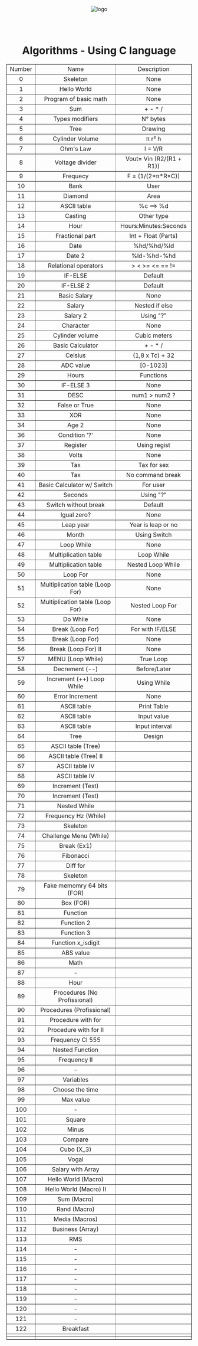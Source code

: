 <!DOCTYPE html>
<html lang="en">
    <head>
        <meta charset="UTF-8">
        <meta name="viewport" content="width=device-width, initial-scale=1">
        <link href="css/style.css" rel="stylesheet">
    </head>
       <body>
       <p align="center">
       <img src = https://i.pinimg.com/originals/13/a8/94/13a89487b6a28c9fd6fee57cf6bc5e2c.png alt = "logo">
       </p>
       <br>
       <br>
    <h1 align="center"> Algorithms - Using C language </h1>
    <table align ="center" border="1">
        <tr> 
            <td align="center">Number</td>
            <td align="center">Name</td>
            <td align="center">Description</td>
        </tr>
         <tr align="middle"> 
            <td text-aling="center">0</td>
            <td>Skeleton</td>
            <td>None</td>
        </tr>
        <tr align="middle"> 
            <td text-aling="center">1</td>
            <td>Hello World</td>
            <td>None</td>
        </tr>
        <tr align="middle"> 
            <td text-aling="center">2</td>
            <td>Program of basic math</td>
            <td>None</td>
        </tr>
        <tr align="middle"> 
            <td text-aling="center">3</td>
            <td>Sum</td>
            <td>+ - * /</td>
        </tr> 
        <tr align="middle"> 
            <td text-aling="center">4</td>
            <td>Types modifiers</td>
            <td>N° bytes</td>
        </tr>
        <tr align="middle"> 
            <td text-aling="center">5</td>
            <td>Tree</td>
            <td>Drawing</td>
        </tr>
        <tr align="middle"> 
            <td text-aling="center">6</td>
            <td>Cylinder Volume</td>
            <td>π r² h</td>
        </tr>
        <tr align="middle"> 
            <td text-aling="center">7</td>
            <td>Ohm's Law</td>
            <td>I = V/R</td>
        </tr>
        <tr align="middle"> 
            <td text-aling="center">8</td>
            <td>Voltage divider</td>
            <td>Vout= Vin (R2/(R1 + R1))</td>
        </tr>
        <tr align="middle"> 
            <td text-aling="center">9</td>
            <td>Frequecy</td>
            <td>F = (1/(2*π*R*C))</td>
        </tr>
        <tr align="middle"> 
            <td text-aling="center">10</td>
            <td>Bank</td>
            <td>User</td>
        </tr>
        <tr align="middle"> 
            <td text-aling="center">11</td>
            <td>Diamond</td>
            <td>Area</td>
        </tr>
        <tr align="middle"> 
            <td text-aling="center">12</td>
            <td>ASCII table</td>
            <td>%c ==> %d</td>
        </tr>          
        <tr align="middle"> 
            <td text-aling="center">13</td>
            <td>Casting</td>
            <td>Other type</td>
        </tr>
        <tr align="middle"> 
            <td text-aling="center">14</td>
            <td>Hour</td>
            <td>Hours:Minutes:Seconds</td>
        </tr>
        <tr align="middle"> 
            <td text-aling="center">15</td>
            <td>Fractional part</td>
            <td>Int + Float (Parts)</td>
        </tr>
            <tr align="middle"> 
            <td text-aling="center">16</td>
            <td>Date</td>
            <td>%hd/%hd/%ld</td>
        </tr>
            <tr align="middle"> 
            <td text-aling="center">17</td>
            <td>Date 2</td>
            <td>%ld-%hd-%hd</td>
        </tr>
            <tr align="middle"> 
            <td text-aling="center">18</td>
            <td>Relational operators</td>
            <td>> < >= <= == != </td>
        </tr>
            <tr align="middle"> 
            <td text-aling="center">19</td>
            <td>IF-ELSE</td>
            <td>Default</td>
        </tr>
            <tr align="middle"> 
            <td text-aling="center">20</td>
            <td>IF-ELSE 2</td>
            <td>Default</td>
        </tr>
            <tr align="middle"> 
            <td text-aling="center">21</td>
            <td>Basic Salary</td>
            <td>None</td>
        </tr>
            <tr align="middle"> 
            <td text-aling="center">22</td>
            <td>Salary</td>
            <td>Nested if else</td>
        </tr>
            <tr align="middle"> 
            <td text-aling="center">23</td>
            <td>Salary 2</td>
            <td>Using "?"</td>
        </tr>
            <tr align="middle"> 
            <td text-aling="center">24</td>
            <td>Character</td>
            <td>None</td>
        </tr>
            <tr align="middle"> 
            <td text-aling="center">25</td>
            <td>Cylinder volume</td>
            <td>Cubic meters</td>
        </tr>
            <tr align="middle"> 
            <td text-aling="center">26</td>
            <td>Basic Calculator</td>
            <td>+ - * /</td>
        </tr>
            <tr align="middle"> 
            <td text-aling="center">27</td>
            <td>Celsius</td>
            <td>(1,8 x Tc) + 32</td>
        </tr>
            <tr align="middle"> 
            <td text-aling="center">28</td>
            <td>ADC value</td>
            <td>[0-1023]</td>
        </tr>
            <tr align="middle"> 
            <td text-aling="center">29</td>
            <td>Hours</td>
            <td>Functions</td>
        </tr>
            <tr align="middle"> 
            <td text-aling="center">30</td>
            <td>IF-ELSE 3</td>
            <td>None</td>
        </tr>
            <tr align="middle"> 
            <td text-aling="center">31</td>
            <td>DESC</td>
            <td>num1 > num2 ? </td>
        </tr>
            <tr align="middle"> 
            <td text-aling="center">32</td>
            <td>False or True</td>
            <td>None</td>
        </tr>
            <tr align="middle"> 
            <td text-aling="center">33</td>
            <td>XOR</td>
            <td>None</td>
        </tr>
            <tr align="middle"> 
            <td text-aling="center">34</td>
            <td>Age 2</td>
            <td>None</td>
        </tr>
            <tr align="middle"> 
            <td text-aling="center">36</td>
            <td>Condition '?'</td>
            <td>None</td>
        </tr>
            <tr align="middle"> 
            <td text-aling="center">37</td>
            <td>Register</td>
            <td>Using regist</td>
        </tr>
            <tr align="middle"> 
            <td text-aling="center">38</td>
            <td>Volts</td>
            <td>None</td>
        </tr>
            <tr align="middle"> 
            <td text-aling="center">39</td>
            <td>Tax</td>
            <td>Tax for sex</td>
        </tr>
            <tr align="middle"> 
            <td text-aling="center">40</td>
            <td>Tax</td>
            <td>No command break</td>
        </tr>
            <tr align="middle"> 
            <td text-aling="center">41</td>
            <td>Basic Calculator w/ Switch</td>
            <td>For user</td>
        </tr>
            <tr align="middle"> 
            <td text-aling="center">42</td>
            <td>Seconds</td>
            <td>Using "?"</td>
        </tr>
            <tr align="middle"> 
            <td text-aling="center">43</td>
            <td>Switch without break</td>
            <td>Default</td>
        </tr>
            <tr align="middle"> 
            <td text-aling="center">44</td>
            <td>Igual zero?</td>
            <td>None</td>
        </tr>
            <tr align="middle"> 
            <td text-aling="center">45</td>
            <td>Leap year</td>
            <td>Year is leap or no</td>
        </tr>
            <tr align="middle"> 
            <td text-aling="center">46</td>
            <td>Month</td>
            <td>Using Switch</td>
        </tr>
            <tr align="middle"> 
            <td text-aling="center">47</td>
            <td>Loop While</td>
            <td>None</td>
        </tr>
            <tr align="middle"> 
            <td text-aling="center">48</td>
            <td>Multiplication table</td>
            <td>Loop While</td>
        </tr>
            <tr align="middle"> 
            <td text-aling="center">49</td>
            <td>Multiplication table</td>
            <td>Nested Loop While</td>
        </tr>
            <tr align="middle"> 
            <td text-aling="center">50</td>
            <td>Loop For</td>
            <td>None</td>
        </tr>
            <tr align="middle"> 
            <td text-aling="center">51</td>
            <td>Multiplication table (Loop For)</td>
            <td>None</td>
        </tr>
            <tr align="middle"> 
            <td text-aling="center">52</td>
            <td>Multiplication table (Loop For)</td>
            <td>Nested Loop For</td>
        </tr>
            <tr align="middle"> 
            <td text-aling="center">53</td>
            <td>Do While</td>
            <td>None</td>
        </tr>
            <tr align="middle"> 
            <td text-aling="center">54</td>
            <td> Break (Loop For)</td>
            <td>For with IF/ELSE</td>
        </tr>
            <tr align="middle"> 
            <td text-aling="center">55</td>
            <td>Break (Loop For)</td>
            <td>None</td>
        </tr>
            <tr align="middle"> 
            <td text-aling="center">56</td>
            <td>Break (Loop For) II</td>
            <td>None</td>
        </tr>
            <tr align="middle"> 
            <td text-aling="center">57</td>
            <td>MENU (Loop While)</td>
            <td>True Loop</td>
        </tr>
            <tr align="middle"> 
            <td text-aling="center">58</td>
            <td>Decrement (--)</td>
            <td>Before/Later</td>
        </tr>
            <tr align="middle"> 
            <td text-aling="center">59</td>
            <td>Increment (++) Loop While</td>
            <td>Using While</td>
        </tr>
            <tr align="middle"> 
            <td text-aling="center">60</td>
            <td> Error Increment</td>
            <td>None</td>
        </tr>
            <tr align="middle"> 
            <td text-aling="center">61</td>
            <td>ASCII table </td>
            <td>Print Table</td>
        </tr>
            <tr align="middle"> 
            <td text-aling="center">62</td>
            <td>ASCII table</td>
            <td>Input value</td>
        </tr>
            <tr align="middle"> 
            <td text-aling="center">63</td>
            <td>ASCII table</td>
            <td>Input interval</td>
        </tr>
            <tr align="middle"> 
            <td text-aling="center">64</td>
            <td>Tree </td>
            <td>Design</td>
        </tr>
            <tr align="middle"> 
            <td text-aling="center">65</td>
            <td>ASCII table (Tree)</td>
            <td></td>
        </tr>
            <tr align="middle"> 
            <td text-aling="center">66</td>
            <td>ASCII table (Tree) II</td>
            <td></td>
        </tr>
            <tr align="middle"> 
            <td text-aling="center">67</td>
            <td>ASCII table IV</td>
            <td></td>
        </tr>
            <tr align="middle"> 
            <td text-aling="center">68</td>
            <td>ASCII table IV</td>
            <td></td>
        </tr>
            <tr align="middle"> 
            <td text-aling="center">69</td>
            <td> Increment (Test)</td>
            <td></td>
        </tr>
            <tr align="middle"> 
            <td text-aling="center">70</td>
            <td>Increment (Test)</td>
            <td></td>
        </tr>
            <tr align="middle"> 
            <td text-aling="center">71</td>
            <td>Nested While</td>
            <td></td>
        </tr>
            <tr align="middle"> 
            <td text-aling="center">72</td>
            <td>Frequency Hz (While)</td>
            <td></td>
        </tr>
            <tr align="middle"> 
            <td text-aling="center">73</td>
            <td>Skeleton</td>
            <td></td>
        </tr>
            <tr align="middle"> 
            <td text-aling="center">74</td>
            <td>Challenge Menu (While)</td>
            <td></td>
        </tr>
            <tr align="middle"> 
            <td text-aling="center">75</td>
            <td>Break (Ex1)</td>
            <td></td>
        </tr>
            <tr align="middle"> 
            <td text-aling="center">76</td>
            <td>Fibonacci</td>
            <td></td>
        </tr>
            <tr align="middle"> 
            <td text-aling="center">77</td>
            <td>Diff for</td>
            <td></td>
        </tr>
 <tr align="middle"> 
            <td text-aling="center">78</td>
            <td>Skeleton</td>
            <td></td>
        </tr>
            <tr align="middle"> 
            <td text-aling="center">79</td>
            <td> Fake memomry 64 bits (FOR)</td>
            <td></td>
        </tr>
 <tr align="middle"> 
            <td text-aling="center">80</td>
            <td>Box (FOR)</td>
            <td></td>
        </tr>
            <tr align="middle"> 
            <td text-aling="center">81</td>
            <td>Function</td>
            <td></td>
        </tr>
 <tr align="middle"> 
            <td text-aling="center">82</td>
            <td> Function 2</td>
            <td></td>
        </tr>
            <tr align="middle"> 
            <td text-aling="center">83</td>
            <td>Function 3</td>
            <td></td>
        </tr>
 <tr align="middle"> 
            <td text-aling="center">84</td>
            <td> Function x_isdigit</td>
            <td></td>
        </tr>
            <tr align="middle"> 
            <td text-aling="center">85</td>
            <td>ABS value</td>
            <td></td>
        </tr>
 <tr align="middle"> 
            <td text-aling="center">86</td>
            <td>Math</td>
            <td></td>
        </tr>
            <tr align="middle"> 
            <td text-aling="center">87</td>
            <td> - </td>
            <td></td>
        </tr>
 <tr align="middle"> 
            <td text-aling="center">88</td>
            <td>Hour </td>
            <td></td>
        </tr>
            <tr align="middle"> 
            <td text-aling="center">89</td>
            <td>Procedures (No Profissional)</td>
            <td></td>
        </tr>
 <tr align="middle"> 
            <td text-aling="center">90</td>
            <td>Procedures (Profissional)</td>
            <td></td>
        </tr>
            <tr align="middle"> 
            <td text-aling="center">91</td>
            <td>Procedure with for</td>
            <td></td>
        </tr>
 <tr align="middle"> 
            <td text-aling="center">92</td>
            <td>Procedure with for II</td>
            <td></td>
        </tr>
            <tr align="middle"> 
            <td text-aling="center">93</td>
            <td>Frequency CI 555</td>
            <td></td>
        </tr>
 <tr align="middle"> 
            <td text-aling="center">94</td>
            <td>Nested Function</td>
            <td></td>
        </tr>
            <tr align="middle"> 
            <td text-aling="center">95</td>
            <td>Frequency II</td>
            <td></td>
        </tr>
 <tr align="middle"> 
            <td text-aling="center">96</td>
            <td> - </td>
            <td></td>
        </tr>
            <tr align="middle"> 
            <td text-aling="center">97</td>
            <td>Variables</td>
            <td></td>
        </tr>
 <tr align="middle"> 
            <td text-aling="center">98</td>
            <td>Choose the time</td>
            <td></td>
        </tr>
            <tr align="middle"> 
            <td text-aling="center">99</td>
            <td>Max value</td>
            <td></td>
        </tr>
 <tr align="middle"> 
            <td text-aling="center">100</td>
            <td> - </td>
            <td></td>
        </tr>
            <tr align="middle"> 
            <td text-aling="center">101</td>
            <td>Square</td>
            <td></td>
        </tr>
 <tr align="middle"> 
            <td text-aling="center">102</td>
            <td>Minus</td>
            <td></td>
        </tr>
            <tr align="middle"> 
            <td text-aling="center">103</td>
            <td>Compare</td>
            <td></td>
        </tr>
  <tr align="middle"> 
            <td text-aling="center">104</td>
            <td>Cubo (X_3)</td>
            <td></td>
        </tr>
            <tr align="middle"> 
            <td text-aling="center">105</td>
            <td>Vogal</td>
            <td></td>
        </tr>
  <tr align="middle"> 
            <td text-aling="center">106</td>
            <td>Salary with Array</td>
            <td></td>
        </tr>
            <tr align="middle"> 
            <td text-aling="center">107</td>
            <td>Hello World (Macro)</td>
            <td></td>
        </tr>
  <tr align="middle"> 
            <td text-aling="center">108</td>
            <td>Hello World (Macro) II</td>
            <td></td>
        </tr>
            <tr align="middle"> 
            <td text-aling="center">109</td>
            <td>Sum (Macro)</td>
            <td></td>
        </tr>
  <tr align="middle"> 
            <td text-aling="center">110</td>
            <td>Rand (Macro)</td>
            <td></td>
        </tr>
            <tr align="middle"> 
            <td text-aling="center">111</td>
            <td>Media (Macros)</td>
            <td></td>
        </tr>
  <tr align="middle"> 
            <td text-aling="center">112</td>
            <td>Business (Array)</td>
            <td></td>
        </tr>
            <tr align="middle"> 
            <td text-aling="center">113</td>
            <td>RMS</td>
            <td></td>
        </tr>
  <tr align="middle"> 
            <td text-aling="center">114</td>
            <td> - </td>
            <td></td>
        </tr>
            <tr align="middle"> 
            <td text-aling="center">115</td>
            <td> - </td>
            <td></td>
        </tr>
  <tr align="middle"> 
            <td text-aling="center">116</td>
            <td> - </td>
            <td></td>
        </tr>
            <tr align="middle"> 
            <td text-aling="center">117</td>
            <td> - </td>
            <td></td>
        </tr>
  <tr align="middle"> 
            <td text-aling="center">118</td>
            <td> - </td>
            <td></td>
        </tr>
            <tr align="middle"> 
            <td text-aling="center">119</td>
            <td> - </td>
            <td></td>
        </tr>
  <tr align="middle"> 
            <td text-aling="center">120</td>
            <td> - </td>
            <td></td>
        </tr>
            <tr align="middle"> 
            <td text-aling="center">121</td>
            <td> - </td>
            <td></td>
        </tr>
  <tr align="middle"> 
            <td text-aling="center">122</td>
            <td>Breakfast</td>
            <td></td>
        </tr>
            <tr align="middle"> 
            <td text-aling="center"></td>
            <td></td>
            <td></td>
        </tr>
            <tr align="middle"> 
            <td text-aling="center"></td>
            <td></td>
            <td></td>
        </tr>
    </table>
    </body>
</html>


